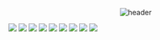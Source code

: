 <div align="center">
  
  ![header](https://capsule-render.vercel.app/api?type=Cylinder&text=dlawhdgus)
</div>

<img src="https://img.shields.io/badge/SpringBoot-6DB33F?style=for-the-badge&logo=Spring Boot&logoColor=white">
<img src="https://img.shields.io/badge/Node.js-339933?style=for-the-badge&logo=Node.js&logoColor=white">
<img src="https://img.shields.io/badge/MySQL-4479A1?style=for-the-badge&logo=MySQL&logoColor=white">
<img src="https://img.shields.io/badge/MongoDB-47A248?style=for-the-badge&logo=MongoDB&logoColor=white">
<img src="https://img.shields.io/badge/Studio3T-17AF66?style=for-the-badge&logo=Studio 3T&logoColor=white">
<img src="https://img.shields.io/badge/IntellijIDEA-000000?style=for-the-badge&logo=Intellij IDEA&logoColor=white">
<img src="https://img.shields.io/badge/VisualStudioCode-007ACC?style=for-the-badge&logo=Visual Studio Code&logoColor=white">
<a href="https://github.com/dlawhdgus/" target="_blank"><img src="https://img.shields.io/badge/github-181717?style=for-the-badge&logo=github&logoColor=white"></a>
<a href="https://dlawhdgus.notion.site/dlawhdgus/90405e9831774b58b9d4d6a0a9eaccad" target="_blank"><img src="https://img.shields.io/badge/Notion-000000?style=for-the-badge&logo=Notion&logoColor=white"></a>
